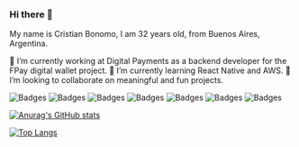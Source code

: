 ### Hi there 👋

<!--
**bonomocristian/bonomocristian** is a ✨ _special_ ✨ repository because its `README.md` (this file) appears on your GitHub profile.

Here are some ideas to get you started:

- 🔭 I’m currently working on ...
- 🌱 I’m currently learning ...
- 👯 I’m looking to collaborate on ...
- 🤔 I’m looking for help with ...
- 💬 Ask me about ...
- 📫 How to reach me: ...
- 😄 Pronouns: ...
- ⚡ Fun fact: ...
-->

My name is Cristian Bonomo, I am 32 years old, from Buenos Aires, Argentina.

🔭 I’m currently working at Digital Payments as a backend developer for the FPay digital wallet project.
🌱 I’m currently learning React Native and AWS.
👯 I’m looking to collaborate on meaningful and fun projects.


![Badges](https://img.shields.io/badge/%20-HTML5-lightgrey?logo=html5) ![Badges](https://img.shields.io/badge/%20-CSS-lightgrey?logo=css3) ![Badges](https://img.shields.io/badge/%20-Javascript-lightgrey?logo=javascript) ![Badges](https://img.shields.io/badge/%20-React-lightgrey?logo=react)  ![Badges](https://img.shields.io/badge/%20-C%23-lightgrey?logo=dotnet)
![Badges](https://img.shields.io/badge/%20-NodeJS-green) ![Badges](https://img.shields.io/badge/%20-MongoDB-lightgrey?logo=mongodb)

[![Anurag's GitHub stats](https://github-readme-stats.vercel.app/api?username=bonomocristian&show_icons=true)](https://github.com/anuraghazra/github-readme-stats)

[![Top Langs](https://github-readme-stats.vercel.app/api/top-langs/?username=bonomocristian&layout=compact)](https://github.com/anuraghazra/github-readme-stats)
